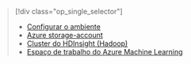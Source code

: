 > [!div class="op_single_selector"]
> * [Configurar o ambiente](../articles/machine-learning/machine-learning-data-science-environment-setup.md)
> * [Azure storage-account](../articles/storage/common/storage-create-storage-account.md)
> * [Cluster do HDInsight (Hadoop)](../articles/machine-learning/machine-learning-data-science-customize-hadoop-cluster.md)
> * [Espaço de trabalho do Azure Machine Learning](../articles/machine-learning/machine-learning-create-workspace.md)
> 
> 

